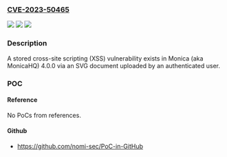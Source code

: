 ### [CVE-2023-50465](https://cve.mitre.org/cgi-bin/cvename.cgi?name=CVE-2023-50465)
![](https://img.shields.io/static/v1?label=Product&message=n%2Fa&color=blue)
![](https://img.shields.io/static/v1?label=Version&message=n%2Fa&color=blue)
![](https://img.shields.io/static/v1?label=Vulnerability&message=n%2Fa&color=brighgreen)

### Description

A stored cross-site scripting (XSS) vulnerability exists in Monica (aka MonicaHQ) 4.0.0 via an SVG document uploaded by an authenticated user.

### POC

#### Reference
No PoCs from references.

#### Github
- https://github.com/nomi-sec/PoC-in-GitHub

